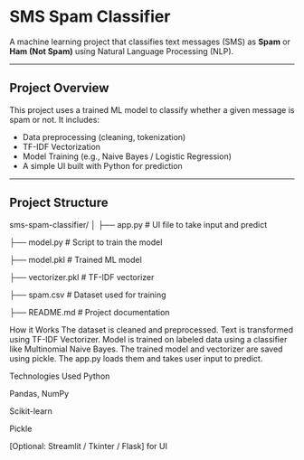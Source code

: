 # SMS Spam Classifier

A machine learning project that classifies text messages (SMS) as **Spam** or **Ham (Not Spam)** using Natural Language Processing (NLP).

---

## Project Overview

This project uses a trained ML model to classify whether a given message is spam or not. It includes:
- Data preprocessing (cleaning, tokenization)
- TF-IDF Vectorization
- Model Training (e.g., Naive Bayes / Logistic Regression)
- A simple UI built with Python for prediction

---

## Project Structure
sms-spam-classifier/
│
├── app.py # UI file to take input and predict

├── model.py # Script to train the model

├── model.pkl # Trained ML model

├── vectorizer.pkl # TF-IDF vectorizer

├── spam.csv # Dataset used for training

├── README.md # Project documentation

How it Works
The dataset is cleaned and preprocessed.
Text is transformed using TF-IDF Vectorizer.
Model is trained on labeled data using a classifier like Multinomial Naive Bayes.
The trained model and vectorizer are saved using pickle.
The app.py loads them and takes user input to predict.

Technologies Used
Python

Pandas, NumPy

Scikit-learn

Pickle

[Optional: Streamlit / Tkinter / Flask] for UI
